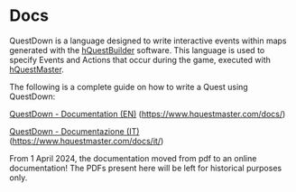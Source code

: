 # Docs

QuestDown is a language designed to write interactive events within maps generated with the [hQuestBuilder](https://www.hquestbuilder.com) software. 
This language is used to specify Events and Actions that occur during the game, executed with [hQuestMaster](https://www.hquestmaster.com). 


The following is a complete guide on how to write a Quest using QuestDown:

[QuestDown - Documentation (EN)](https://www.hquestmaster.com/docs/) (https://www.hquestmaster.com/docs/)

[QuestDown - Documentazione (IT)](https://www.hquestmaster.com/docs/it/) (https://www.hquestmaster.com/docs/it/)

From 1 April 2024, the documentation moved from pdf to an online documentation!
The PDFs present here will be left for historical purposes only.
